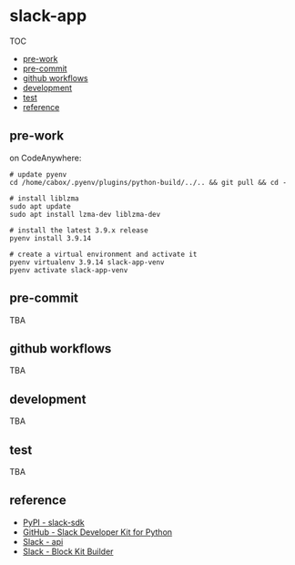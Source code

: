 # slack-app

TOC
- [pre-work](#pre-work)
- [pre-commit](#pre-commit)
- [github workflows](github-workflows)
- [development](#development)
- [test](#test)
- [reference](#reference)

## pre-work

on CodeAnywhere:
```
# update pyenv
cd /home/cabox/.pyenv/plugins/python-build/../.. && git pull && cd -

# install liblzma
sudo apt update
sudo apt install lzma-dev liblzma-dev

# install the latest 3.9.x release
pyenv install 3.9.14

# create a virtual environment and activate it
pyenv virtualenv 3.9.14 slack-app-venv
pyenv activate slack-app-venv
```

## pre-commit

TBA

## github workflows

TBA

## development

TBA

## test

TBA

## reference

- [PyPI - slack-sdk](https://pypi.org/project/slack-sdk/)
- [GitHub - Slack Developer Kit for Python](https://github.com/slackapi/python-slack-sdk)
- [Slack - api](https://api.slack.com/)
- [Slack - Block Kit Builder](https://app.slack.com/block-kit-builder)
